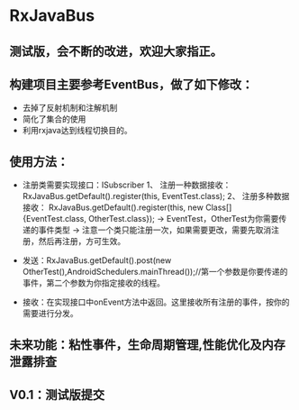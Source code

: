 # RxJavaBus
## 测试版，会不断的改进，欢迎大家指正。
## 构建项目主要参考EventBus，做了如下修改：
* 去掉了反射机制和注解机制
* 简化了集合的使用
* 利用rxjava达到线程切换目的。
## 使用方法：
* 注册类需要实现接口：ISubscriber
1、 注册一种数据接收：RxJavaBus.getDefault().register(this, EventTest.class);
2、 注册多种数据接收： RxJavaBus.getDefault().register(this, new Class[]{EventTest.class, OtherTest.class});
-> EventTest，OtherTest为你需要传递的事件类型
-> 注意一个类只能注册一次，如果需要更改，需要先取消注册，然后再注册，方可生效。

* 发送：RxJavaBus.getDefault().post(new OtherTest(),AndroidSchedulers.mainThread());//第一个参数是你要传递的事件，第二个参数为你指定接收的线程。

* 接收：在实现接口中onEvent方法中返回。这里接收所有注册的事件，按你的需要进行分发。

## 未来功能：粘性事件，生命周期管理,性能优化及内存泄露排查

## V0.1：测试版提交
